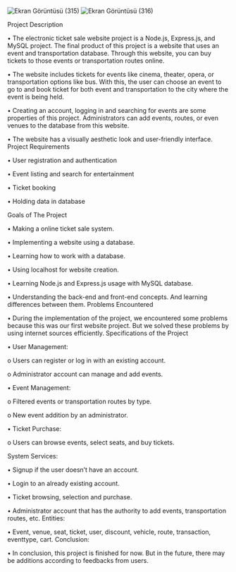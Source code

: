 ![Ekran Görüntüsü (315)](https://github.com/yigitcan26/Electronic-Ticket-Sales-Website/assets/91136665/d8413104-7314-41bd-a3d9-7223688502bc)
![Ekran Görüntüsü (316)](https://github.com/yigitcan26/Electronic-Ticket-Sales-Website/assets/91136665/81b509d3-41a4-4969-a3c4-9f981e704bcb)


Project Description

• The electronic ticket sale website project is a Node.js, Express.js, and MySQL
project. The final product of this project is a website that uses an event and 
transportation database. Through this website, you can buy tickets to those 
events or transportation routes online.

• The website includes tickets for events like cinema, theater, opera, or 
transportation options like bus. With this, the user can choose an event to go 
to and book ticket for both event and transportation to the city where the 
event is being held.

• Creating an account, logging in and searching for events are some properties 
of this project. Administrators can add events, routes, or even venues to the
database from this website.

• The website has a visually aesthetic look and user-friendly interface.
Project Requirements

• User registration and authentication

• Event listing and search for entertainment 

• Ticket booking

• Holding data in database

Goals of The Project

• Making a online ticket sale system.

• Implementing a website using a database.

• Learning how to work with a database. 

• Using localhost for website creation.

• Learning Node.js and Express.js usage with MySQL database.

• Understanding the back-end and front-end concepts. And learning differences 
between them.
Problems Encountered

• During the implementation of the project, we encountered some problems 
because this was our first website project. But we solved these problems by 
using internet sources efficiently. 
Specifications of the Project

• User Management: 

o Users can register or log in with an existing account.

o Administrator account can manage and add events.

• Event Management: 

o Filtered events or transportation routes by type.

o New event addition by an administrator.

• Ticket Purchase: 

o Users can browse events, select seats, and buy tickets.

System Services:

• Signup if the user doesn’t have an account.

• Login to an already existing account.

• Ticket browsing, selection and purchase.

• Administrator account that has the authority to add events, transportation 
routes, etc.
Entities:

• Event, venue, seat, ticket, user, discount, vehicle, route, transaction, 
eventtype, cart.
Conclusion:

• In conclusion, this project is finished for now. But in the future, there may be 
additions according to feedbacks from users.
